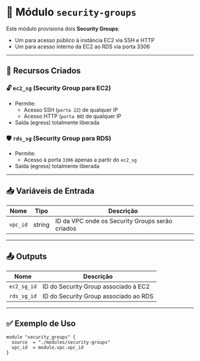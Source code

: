 # 🔐 Módulo `security-groups`

Este módulo provisiona dois **Security Groups**:

- Um para acesso público à instância EC2 via SSH e HTTP
- Um para acesso interno da EC2 ao RDS via porta 3306

---

## 🚀 Recursos Criados

### 🔓 `ec2_sg` (Security Group para EC2)

- Permite:
  - Acesso SSH (`porta 22`) de qualquer IP
  - Acesso HTTP (`porta 80`) de qualquer IP
- Saída (egress) totalmente liberada

### 🛡️ `rds_sg` (Security Group para RDS)

- Permite:
  - Acesso à porta `3306` apenas a partir do `ec2_sg`
- Saída (egress) totalmente liberada

---

## 📥 Variáveis de Entrada

| Nome      | Tipo   | Descrição                               |
|-----------|--------|-------------------------------------------|
| `vpc_id`  | string | ID da VPC onde os Security Groups serão criados |

---

## 📤 Outputs

| Nome        | Descrição                             |
|-------------|-----------------------------------------|
| `ec2_sg_id` | ID do Security Group associado à EC2   |
| `rds_sg_id` | ID do Security Group associado ao RDS  |

---

## ✅ Exemplo de Uso

```hcl
module "security_groups" {
  source  = "./modules/security-groups"
  vpc_id  = module.vpc.vpc_id
}
